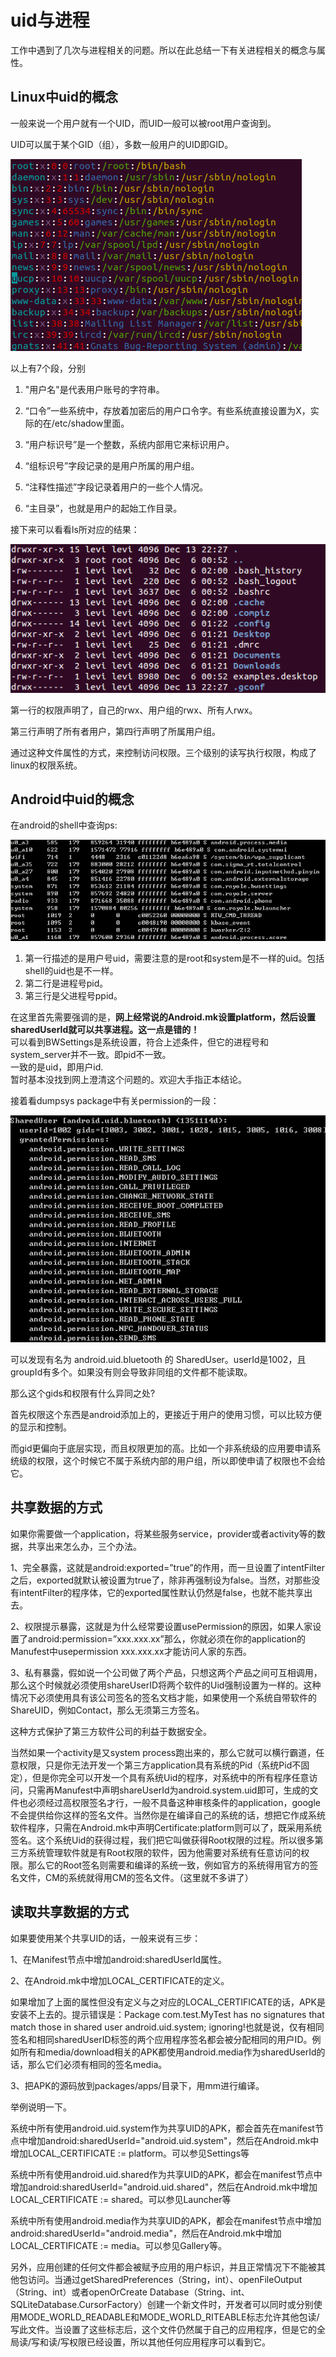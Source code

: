 # uid与进程 #

工作中遇到了几次与进程相关的问题。所以在此总结一下有关进程相关的概念与属性。

## Linux中uid的概念 ##

一般来说一个用户就有一个UID，而UID一般可以被root用户查询到。

UID可以属于某个GID（组），多数一般用户的UID即GID。

![uid](./uid与进程0.png)

以上有7个段，分别

1. "用户名"是代表用户账号的字符串。

2. “口令”一些系统中，存放着加密后的用户口令字。有些系统直接设置为X，实际的在/etc/shadow里面。

3. “用户标识号”是一个整数，系统内部用它来标识用户。

4. “组标识号”字段记录的是用户所属的用户组。

5. “注释性描述”字段记录着用户的一些个人情况。

6. “主目录”，也就是用户的起始工作目录。

接下来可以看看ls所对应的结果：

![ls](./uid与进程1.jpg)

第一行的权限声明了，自己的rwx、用户组的rwx、所有人rwx。

第三行声明了所有者用户，第四行声明了所属用户组。

通过这种文件属性的方式，来控制访问权限。三个级别的读写执行权限，构成了linux的权限系统。


## Android中uid的概念 ##

在android的shell中查询ps:

![ps](./uid与进程2.jpg)

1. 第一行描述的是用户号uid，需要注意的是root和system是不一样的uid。包括shell的uid也是不一样。
2. 第二行是进程号pid。
3. 第三行是父进程号ppid。

在这里首先需要强调的是，**网上经常说的Android.mk设置platform，然后设置sharedUserId就可以共享进程。这一点是错的！**  
可以看到BWSettings是系统设置，符合上述条件，但它的进程号和system_server并不一致。即pid不一致。  
一致的是uid，即用户id.  
暂时基本没找到网上澄清这个问题的。欢迎大手指正本结论。

接着看dumpsys package中有关permission的一段：

![dumpsys](./uid与进程3.jpg)

可以发现有名为 android.uid.bluetooth 的 SharedUser。userId是1002，且groupId有多个。如果没有则会导致非同组的文件都不能读取。

那么这个gids和权限有什么异同之处?

首先权限这个东西是android添加上的，更接近于用户的使用习惯，可以比较方便的显示和控制。

而gid更偏向于底层实现，而且权限更加的高。比如一个非系统级的应用要申请系统级的权限，这个时候它不属于系统内部的用户组，所以即使申请了权限也不会给它。


## 共享数据的方式 ##

如果你需要做一个application，将某些服务service，provider或者activity等的数据，共享出来怎么办，三个办法。

1、完全暴露，这就是android:exported=”true”的作用，而一旦设置了intentFilter之后，exported就默认被设置为true了，除非再强制设为false。当然，对那些没有intentFilter的程序体，它的exported属性默认仍然是false，也就不能共享出去。

2、权限提示暴露，这就是为什么经常要设置usePermission的原因，如果人家设置了android:permission=”xxx.xxx.xx”那么，你就必须在你的application的Manufest中usepermission xxx.xxx.xx才能访问人家的东西。

3、私有暴露，假如说一个公司做了两个产品，只想这两个产品之间可互相调用，那么这个时候就必须使用shareUserID将两个软件的Uid强制设置为一样的。这种情况下必须使用具有该公司签名的签名文档才能，如果使用一个系统自带软件的ShareUID，例如Contact，那么无须第三方签名。

这种方式保护了第三方软件公司的利益于数据安全。

当然如果一个activity是又system process跑出来的，那么它就可以横行霸道，任意权限，只是你无法开发一个第三方application具有系统的Pid（系统Pid不固定），但是你完全可以开发一个具有系统Uid的程序，对系统中的所有程序任意访问，只需再Manufest中声明shareUserId为android.system.uid即可，生成的文件也必须经过高权限签名才行，一般不具备这种审核条件的application，google不会提供给你这样的签名文件。当然你是在编译自己的系统的话，想把它作成系统软件程序，只需在Android.mk中声明Certificate:platform则可以了，既采用系统签名。这个系统Uid的获得过程，我们把它叫做获得Root权限的过程。所以很多第三方系统管理软件就是有Root权限的软件，因为他需要对系统有任意访问的权限。那么它的Root签名则需要和编译的系统一致，例如官方的系统得用官方的签名文件，CM的系统就得用CM的签名文件。（这里就不多讲了）


## 读取共享数据的方式 ##

如果要使用某个共享UID的话，一般来说有三步：

1、在Manifest节点中增加android:sharedUserId属性。

2、在Android.mk中增加LOCAL_CERTIFICATE的定义。

如果增加了上面的属性但没有定义与之对应的LOCAL_CERTIFICATE的话，APK是安装不上去的。提示错误是：Package com.test.MyTest has no signatures that match those in shared user android.uid.system; ignoring!也就是说，仅有相同签名和相同sharedUserID标签的两个应用程序签名都会被分配相同的用户ID。例如所有和media/download相关的APK都使用android.media作为sharedUserId的话，那么它们必须有相同的签名media。

3、把APK的源码放到packages/apps/目录下，用mm进行编译。

举例说明一下。

系统中所有使用android.uid.system作为共享UID的APK，都会首先在manifest节点中增加android:sharedUserId="android.uid.system"，然后在Android.mk中增加LOCAL_CERTIFICATE := platform。可以参见Settings等

系统中所有使用android.uid.shared作为共享UID的APK，都会在manifest节点中增加android:sharedUserId="android.uid.shared"，然后在Android.mk中增加LOCAL_CERTIFICATE := shared。可以参见Launcher等

系统中所有使用android.media作为共享UID的APK，都会在manifest节点中增加android:sharedUserId="android.media"，然后在Android.mk中增加LOCAL_CERTIFICATE := media。可以参见Gallery等。



另外，应用创建的任何文件都会被赋予应用的用户标识，并且正常情况下不能被其他包访问。当通过getSharedPreferences（String，int）、openFileOutput（String、int）或者openOrCreate Database（String、int、SQLiteDatabase.CursorFactory）创建一个新文件时，开发者可以同时或分别使用MODE_WORLD_READABLE和MODE_WORLD_RITEABLE标志允许其他包读/写此文件。当设置了这些标志后，这个文件仍然属于自己的应用程序，但是它的全局读/写和读/写权限已经设置，所以其他任何应用程序可以看到它。


